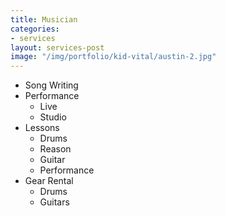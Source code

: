 ```yaml
---
title: Musician
categories:
- services
layout: services-post
image: "/img/portfolio/kid-vital/austin-2.jpg"
---
```


- Song Writing 
- Performance
	+ Live
	+ Studio
- Lessons
	+ Drums
	+ Reason
	+ Guitar
	+ Performance
- Gear Rental
	+ Drums
	+ Guitars
	